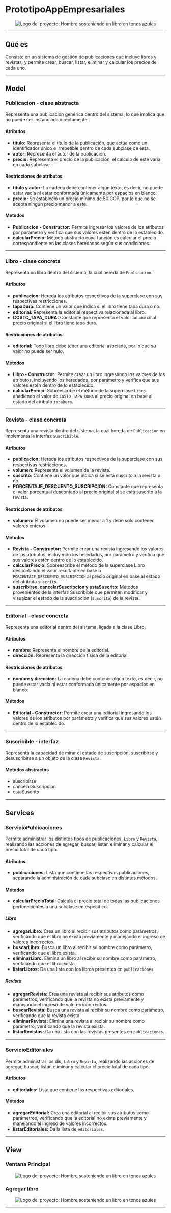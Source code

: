 # PrototipoAppEmpresariales
<div align= "center">
  <img src="https://github.com/user-attachments/assets/bda8ecaf-2e7c-4980-9b3e-cbf510d77332" alt="Logo del proyecto: Hombre sosteniendo un libro en tonos azules">
</div>

---

## Qué es
Consiste en un sistema de gestión de publicaciones que incluye libros y revistas, y permite crear, buscar, listar, eliminar y calcular los precios de cada uno.

---

## Model

### Publicacion - clase abstracta
Representa una publicación genérica dentro del sistema, lo que implica que no puede ser instanciada directamente.

#### Atributos
+ **titulo:** Representa el título de la publicación, que actúa como un identificador único e irrepetible dentro de cada subclase de esta.
+ **autor:** Representa el autor de la publicación.
+ **precio:** Representa el precio de la publicación, el cálculo de este varia en cada subclase.

#### Restricciones de atributos
+ **titulo y autor:** La cadena debe contener algún texto, es decir, no puede estar vacía ni estar conformada únicamente por espacios en blanco.
+ **precio:** Se estableció un precio mínimo de 50 COP, por lo que no se acepta ningún precio menor a este.

#### Métodos
+ **Publicacion - Constructor:** Permite ingresar los valores de los atributos por parámetro y verifica que sus valores estén dentro de lo establecido.
+ **calcularPrecio:** Método abstracto cuya función es calcular el precio correspondiente en las clases heredadas según sus condiciones.

---

### Libro - clase concreta
Representa un libro dentro del sistema, la cual hereda de `Publicacion`.

#### Atributos
+ **publicacion:** Hereda los atributos respectivos de la superclase con sus respectivas restricciones. 
+ **tapaDura:** Contiene un valor que indica si el libro tiene tapa dura o no.
+ **editorial:** Representa la editorial respectiva relacionada al libro.
+ **COSTO_TAPA_DURA:** Constante que representa el valor adicional al precio original si el libro tiene tapa dura.

#### Restricciones de atributos
+ **editorial:** Todo libro debe tener una editorial asociada, por lo que su valor no puede ser nulo.

#### Métodos
+ **Libro - Constructor:** Permite crear un libro ingresando los valores de los atributos, incluyendo los heredados, por parámetro y verifica que sus valores estén dentro de lo establecido.
+ **calcularPrecio:** Sobreescribe el método de la superclase `Libro` añadiendo el valor de `COSTO_TAPA_DURA` al precio original en base al estado del atributo `tapaDura`.

---

### Revista - clase concreta
Representa una revista dentro del sistema, la cual hereda de `Publicacion` en implementa la interfaz `Suscribible`.

#### Atributos
+ **publicacion:** Hereda los atributos respectivos de la superclase con sus respectivas restricciones.
+ **volumen:** Representa el volumen de la revista.
+ **suscrito:** Contiene un valor que indica si se está suscrito a la revista o no.
+ **PORCENTAJE_DESCUENTO_SUSCRIPCION:** Constante que representa el valor porcentual descontado al precio original si se está suscrito a la revista.

#### Restricciones de atributos
+ **volumen:** El volumen no puede ser menor a 1 y debe solo contener valores enteros.

#### Métodos
+ **Revista - Constructor:** Permite crear una revista ingresando los valores de los atributos, incluyendo los heredados, por parámetro y verifica que sus valores estén dentro de lo establecido.
+ **calcularPrecio:** Sobreescribe el método de la superclase Libro descontando el valor resultante en base a `PORCENTAJE_DESCUENTO_SUSCRIPCION` al precio original en base al estado del atributo `suscrito`.
+ **suscribirse, cancelarSuscripcion y estaSuscrito:** Métodos provenientes de la interfaz Suscribible que permiten modificar y visualzar el estado de la suscripción (`suscrito`) de la revista.

---

### Editorial - clase concreta
Representa una editorial dentro del sistema, ligada a la clase Libro.

#### Atributos
+ **nombre:** Representa el nombre de la editorial.
+ **dirección:** Representa la dirección física de la editorial.

#### Restricciones de atributos
+ **nombre y direccion:** La cadena debe contener algún texto, es decir, no puede estar vacía ni estar conformada únicamente por espacios en blanco.

#### Métodos
+ **Editorial - Constructor:** Permite crear una editorial ingresando los valores de los atributos por parámetro y verifica que sus valores estén dentro de lo establecido.

---

### Suscribible - interfaz
Representa la capacidad de mirar el estado de suscripción, suscribirse y desuscribirse a un objeto de la clase `Revista`.

#### Métodos abstractos
+ suscribirse
+ cancelarSuscripcion
+ estaSuscrito

---

## Services

### ServicioPublicaciones
Permite administrar los distintos tipos de publicaciones, `Libro` y `Revista`, realizando las acciones de agregar, buscar, listar, eliminar y calcular el precio total de cada tipo.

#### Atributos
+ **publicaciones:** Lista que contiene las respectivas publicaciones, separando la administración de cada subclase en distintos métodos.

#### Métodos
+ **calcularPrecioTotal**: Calcula el precio total de todas las publicaciones pertenecientes a una subclase en especifico.
##### Libro
+ **agregarLibro:** Crea un libro al recibir sus atributos como parámetros, verificando que el libro no exista previamente y manejando el ingreso de valores incorrectos.
+ **buscarLibro:** Busca un libro al recibir su nombre como parámetro, verificando que el libro exista.
+ **eliminarLibro:** Elimina un libro al recibir su nombre como parámetro, verificando que el libro exista.
+ **listarLibros:** Da una lista con los libros presentes en `publicaciones`.
##### Revista
+ **agregarRevista:** Crea una revista al recibir sus atributos como parámetros, verificando que la revista no exista previamente y manejando el ingreso de valores incorrectos.
+ **buscarRevista:** Busca una revista al recibir su nombre como parámetro, verificando que la revista exista.
+ **eliminarRevista:** Elimina una revista al recibir su nombre como parámetro, verificando que la revista exista.
+ **listarRevistas:** Da una lista con las revistas presentes en `publicaciones`.

---

### ServicioEditoriales
Permite administrar los dis, `Libro` y `Revista`, realizando las acciones de agregar, buscar, listar, eliminar y calcular el precio total de cada tipo.

#### Atributos
+ **editoriales:** Lista que contiene las respectivas editoriales.

#### Métodos
+ **agregarEditorial:** Crea una editorial al recibir sus atributos como parámetros, verificando que la editorial no exista previamente y manejando el ingreso de valores incorrectos.
+ **listarEditoriales:** Da la lista de `editoriales`.

---

## View

### Ventana Principal

<div align= "center">
  <img src="https://github.com/user-attachments/assets/a562329b-06a9-4341-b6ce-88bafb36103a" alt="Logo del proyecto: Hombre sosteniendo un libro en tonos azules">
</div>

### Agregar libro

<div align= "center">
  <img src="https://github.com/user-attachments/assets/e4e4da72-d28f-4214-86c8-2a62d7b1b702" alt="Logo del proyecto: Hombre sosteniendo un libro en tonos azules">
</div>

---
